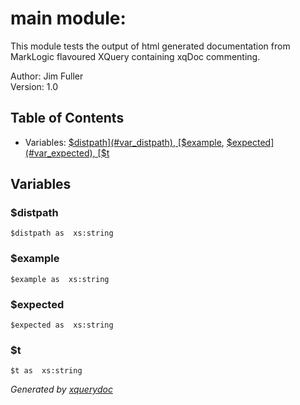 # main module: 
  This module tests the output of html generated documentation  from MarkLogic flavoured XQuery containing xqDoc commenting.   


Author:  Jim Fuller  
Version:  1.0   

## Table of Contents

* Variables: [$distpath](#var_distpath), [$example](#var_example), [$expected](#var_expected), [$t](#var_t)


## Variables

### <a name="var_distpath"/> $distpath
```xquery
$distpath as  xs:string
```

### <a name="var_example"/> $example
```xquery
$example as  xs:string
```

### <a name="var_expected"/> $expected
```xquery
$expected as  xs:string
```

### <a name="var_t"/> $t
```xquery
$t as  xs:string
```





*Generated by [xquerydoc](https://github.com/xquery/xquerydoc)*

